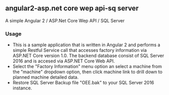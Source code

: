 ## angular2-asp.net core wep api-sq server

A simple Angular 2 / ASP.Net Core Wep API / SQL Server


### Usage
- This is a sample application that is written in Angular 2 and performs a simple Restful Service call that accesses factory information via ASP.NET Core version 1.0. The backend database consist of SQL Server 2016 and is accesed via ASP.NET Core Web API.
- Select the "Factory Information" menu option an select a machine from the "machine" dropdown option, then click machine link to drill down to planned machine detailed data.
- Restore SQL Server Backup file "OEE.bak" to your SQL Server 2016 instance.
